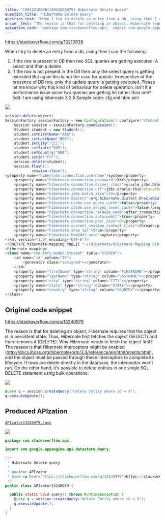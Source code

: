 ```yaml
---
title: "[Q#13210638][A#13240979] Hibernate Delete query"
question_title: "Hibernate Delete query"
question_text: "When I try to delete an entry from a db, using then I can the following: 1) If the row is present in DB then two SQL queries are getting executed: A select and then a delete 2) If the row is not present in the DB then only the select query is getting executed But again this is not the case for update. Irrespective of the presence of DB row, only the update query is getting executed. Please let me know why this kind of behaviour for delete operation. Isn't it a performance issue since two queries are getting hit rather than one? Edit: I am using hibernate 3.2.5 Sample code: cfg.xml hbm.xml"
answer_text: "The reason is that for deleting an object, Hibernate requires that the object is in persistent state. Thus, Hibernate first fetches the object (SELECT) and then removes it (DELETE). Why Hibernate needs to fetch the object first? The reason is that Hibernate interceptors might be enabled (http://docs.jboss.org/hibernate/orm/3.3/reference/en/html/events.html), and the object must be passed through these interceptors to complete its lifecycle. If rows are delete directly in the database, the interceptor won't run. On the other hand, it's possible to delete entities in one single SQL DELETE statement using bulk operations:"
apization_code: "package com.stackoverflow.api;  import com.google.appengine.api.datastore.Query;  /**  * Hibernate Delete query  *  * @author APIzator  * @see <a href=\"https://stackoverflow.com/a/13240979\">https://stackoverflow.com/a/13240979</a>  */ public class APIzator13240979 {    public static void query() throws RuntimeException {     Query q = session.createQuery(\"delete Entity where id = X\");     q.executeUpdate();   } }"
---
```


https://stackoverflow.com/q/13210638

When I try to delete an entry from a db, using
then I can the following:
1) If the row is present in DB then two SQL queries are getting executed: A select and then a delete
2) If the row is not present in the DB then only the select query is getting executed
But again this is not the case for update. Irrespective of the presence of DB row, only the update query is getting executed.
Please let me know why this kind of behaviour for delete operation. Isn&#x27;t it a performance issue since two queries are getting hit rather than one?
Edit:
I am using hibernate 3.2.5
Sample code:
cfg.xml
hbm.xml



<div class="code-logo"><img src="/stackoverflow.png" /></div>

```java
session.delete(object)
SessionFactory sessionFactory = new Configuration().configure("student.cfg.xml").buildSessionFactory();
    Session session = sessionFactory.openSession();
    Student student = new Student();
    student.setFirstName("AAA");
    student.setLastName("BBB");
    student.setCity("CCC");
    student.setState("DDD");
    student.setCountry("EEE");
    student.setId("FFF");
    session.delete(student);
    session.flush();
            session.close();
<property name="hibernate.connection.username">system</property>
    <property name="hibernate.connection.password">XXX</property>
    <property name="hibernate.connection.driver_class">oracle.jdbc.OracleDriver</property>
    <property name="hibernate.connection.url">jdbc:oracle:thin:@localhost:1521/orcl</property>      
    <property name="hibernate.jdbc.batch_size">30</property>
    <property name="hibernate.dialect">org.hibernate.dialect.OracleDialect</property>
    <property name="hibernate.cache.use_query_cache">false</property>
    <property name="hibernate.cache.use_second_level_cache">false</property>
    <property name="hibernate.connection.release_mode">after_transaction</property>
    <property name="hibernate.connection.autocommit">true</property>
    <property name="hibernate.connection.pool_size">0</property>
    <property name="hibernate.current_session_context_class">thread</property>    
    <property name="hibernate.show_sql">true</property>
    <property name="hibernate.hbm2ddl.auto">update</property>
<?xml version="1.0" encoding="UTF-8"?>
<!DOCTYPE hibernate-mapping PUBLIC "-//Hibernate/Hibernate Mapping DTD 3.0//EN" "http://hibernate.sourceforge.net/hibernate-mapping-3.0.dtd">
<hibernate-mapping>
<class name="com.infy.model.Student" table="STUDENT">
    <id name="id" column="ID">
        <generator class="assigned"></generator>
    </id>
    <property name="firstName" type="string" column="FIRSTNAME"></property>
    <property name="lastName" type="string" column="LASTNAME"></property>
    <property name="city" type="string" column="CITY"></property>
    <property name="state" type="string" column="STATE"></property>
    <property name="country" type="string" column="COUNTRY"></property>        
</class>
```


## Original code snippet

https://stackoverflow.com/a/13240979

The reason is that for deleting an object, Hibernate requires that the object is in persistent state. Thus, Hibernate first fetches the object (SELECT) and then removes it (DELETE).
Why Hibernate needs to fetch the object first? The reason is that Hibernate interceptors might be enabled (http://docs.jboss.org/hibernate/orm/3.3/reference/en/html/events.html), and the object must be passed through these interceptors to complete its lifecycle. If rows are delete directly in the database, the interceptor won&#x27;t run.
On the other hand, it&#x27;s possible to delete entities in one single SQL DELETE statement using bulk operations:

<div class="code-logo"><img src="/stackoverflow.png" /></div>

```java
Query q = session.createQuery("delete Entity where id = X");
q.executeUpdate();
```

## Produced APIzation

[`APIzator13240979.java`](https://github.com/pasqualesalza/apization-temp-data/raw/master/search/APIzator13240979.java)

<div class="code-logo"><img src="/apizator.png" /></div>

```java
package com.stackoverflow.api;

import com.google.appengine.api.datastore.Query;

/**
 * Hibernate Delete query
 *
 * @author APIzator
 * @see <a href="https://stackoverflow.com/a/13240979">https://stackoverflow.com/a/13240979</a>
 */
public class APIzator13240979 {

  public static void query() throws RuntimeException {
    Query q = session.createQuery("delete Entity where id = X");
    q.executeUpdate();
  }
}

```
